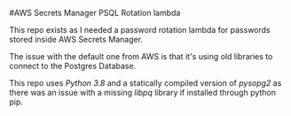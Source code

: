 #AWS Secrets Manager PSQL Rotation lambda


This repo exists as I needed a password rotation lambda for passwords stored inside AWS Secrets Manager.

The issue with the default one from AWS is that it's using old libraries to connect to the Postgres Database.

This repo uses *Python 3.8* and a statically compiled version of *pysopg2* as there was an issue with a missing *libpq* library if installed through python pip.
